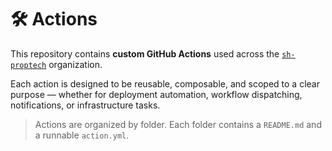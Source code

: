 # 🛠️ Actions

This repository contains **custom GitHub Actions** used across the [`sh-proptech`](https://github.com/sh-proptech) organization.

Each action is designed to be reusable, composable, and scoped to a clear purpose — whether for deployment automation, workflow dispatching, notifications, or infrastructure tasks.

> Actions are organized by folder. Each folder contains a `README.md` and a runnable `action.yml`.
